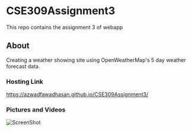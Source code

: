 # CSE309Assignment3
This repo contains the assignment 3 of webapp

## About
Creating  a weather showing site using OpenWeatherMap's 5 day weather forecast data. 

### Hosting Link
https://azwadfawadhasan.github.io/CSE309Assignment3/

### Pictures and Videos

![ScreenShot](https://user-images.githubusercontent.com/106096161/206868128-042e1a50-0856-4b89-80c7-9278b4ef2cd2.jpg)
